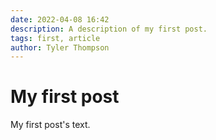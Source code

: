```yaml
---
date: 2022-04-08 16:42
description: A description of my first post.
tags: first, article
author: Tyler Thompson
---
```

# My first post

My first post's text.
